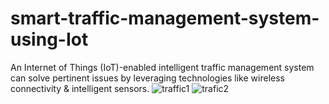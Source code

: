 # smart-traffic-management-system-using-Iot
An Internet of Things (IoT)-enabled intelligent traffic management system can solve pertinent issues by leveraging technologies like wireless connectivity & intelligent sensors.
![traffic1](https://github.com/Gowthami2244/smart-traffic-management-system-using-Iot/assets/139476546/d3af2eab-135b-49cc-9344-2d9337ceeb46)
![trafic2](https://github.com/Gowthami2244/smart-traffic-management-system-using-Iot/assets/139476546/e5d6b956-2394-4875-a726-66a14c13dd32)

